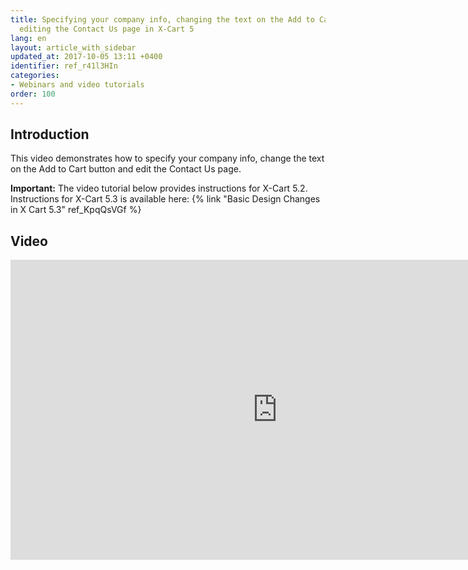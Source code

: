 ```yaml
---
title: Specifying your company info, changing the text on the Add to Cart button and
  editing the Contact Us page in X-Cart 5
lang: en
layout: article_with_sidebar
updated_at: 2017-10-05 13:11 +0400
identifier: ref_r41l3HIn
categories:
- Webinars and video tutorials
order: 100
---
```


## Introduction

This video demonstrates how to specify your company info, change the text on the Add to Cart button and edit the Contact Us page.

**Important:** The video tutorial below provides instructions for X-Cart 5.2. Instructions for X-Cart 5.3 is available here: {% link "Basic Design Changes in X Cart 5.3" ref_KpqQsVGf %}

## Video

<iframe class="youtube-player" type="text/html" style="width: 853px; height: 480px" src="https://www.youtube.com/embed/p_NYvk3-hmQ" frameborder="0"></iframe>
